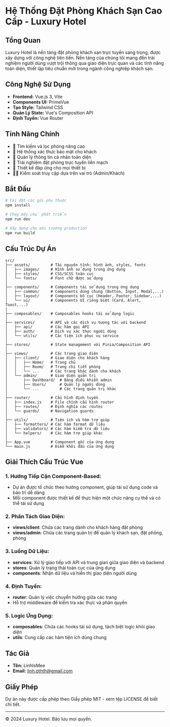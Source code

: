 # Hệ Thống Đặt Phòng Khách Sạn Cao Cấp - Luxury Hotel

## Tổng Quan

Luxury Hotel là nền tảng đặt phòng khách sạn trực tuyến sang trọng, được xây dựng với công nghệ tiên tiến. Nền tảng của chúng tôi mang đến trải nghiệm người dùng vượt trội thông qua giao diện trực quan và các tính năng toàn diện, thiết lập tiêu chuẩn mới trong ngành công nghiệp khách sạn.

## Công Nghệ Sử Dụng

- **Frontend:** Vue.js 3, Vite
- **Components UI:** PrimeVue
- **Tạo Style:** Tailwind CSS
- **Quản Lý State:** Vue's Composition API
- **Định Tuyến:** Vue Router

## Tính Năng Chính

- 🏨 Tìm kiếm và lọc phòng nâng cao
- 🔐 Hệ thống xác thực bảo mật cho khách
- 📝 Quản lý thông tin cá nhân toàn diện
- 📅 Trải nghiệm đặt phòng trực tuyến liền mạch
- 📱 Thiết kế đáp ứng cho mọi thiết bị
- 👩‍💼 Kiểm soát truy cập dựa trên vai trò (Admin/Khách)

## Bắt Đầu

```bash
# Cài đặt các gói phụ thuộc
npm install

# Chạy máy chủ phát triển
npm run dev

# Xây dựng cho môi trường production
npm run build
```

## Cấu Trúc Dự Án

```
src/
├── assets/         # Tài nguyên tĩnh: hình ảnh, styles, fonts
│   ├── images/     # Hình ảnh sử dụng trong ứng dụng
│   ├── styles/     # CSS/SCSS toàn cục
│   └── fonts/      # Font chữ được sử dụng
│
├── components/     # Components tái sử dụng trong ứng dụng
│   ├── common/     # Components dùng chung (Button, Input, Modal,...)
│   ├── layout/     # Components bố cục (Header, Footer, Sidebar,...)
│   └── ui/         # Components UI riêng biệt (Card, Alert, Toast,...)
│
├── composables/    # Composables hooks tái sử dụng logic
│
├── services/       # API và các dịch vụ tương tác với backend
│   ├── api/        # Các hàm gọi API
│   ├── auth/       # Dịch vụ xác thực người dùng
│   └── utils/      # Các tiện ích phục vụ service
│
├── stores/         # State management với Pinia/Composition API
│
├── views/          # Các trang giao diện
│   ├── client/     # Giao diện cho khách hàng
│   │   ├── Home/   # Trang chủ
│   │   ├── Room/   # Trang chi tiết phòng
│   │   └── ...     # Các trang khác dành cho khách
│   └── admin/      # Giao diện quản trị
│       ├── Dashboard/  # Bảng điều khiển admin
│       ├── Users/      # Quản lý người dùng
│       └── ...         # Các trang quản trị khác
│
├── router/         # Cấu hình định tuyến
│   ├── index.js    # File chính cấu hình router
│   ├── routes/     # Định nghĩa các routes
│   └── guards/     # Navigation guards
│
├── utils/          # Tiện ích và hàm trợ giúp
│   ├── formatters/ # Các hàm format dữ liệu
│   ├── validators/ # Các hàm kiểm tra dữ liệu
│   └── helpers/    # Các hàm trợ giúp khác
│
├── App.vue         # Component gốc của ứng dụng
└── main.js         # Điểm khởi đầu của ứng dụng
```

## Giải Thích Cấu Trúc Vue

### 1. Hướng Tiếp Cận Component-Based:
- Dự án được tổ chức theo hướng component, giúp tái sử dụng code và bảo trì dễ dàng
- Mỗi component được thiết kế để thực hiện một chức năng cụ thể và có thể tái sử dụng

### 2. Phân Tách Giao Diện:
- **views/client**: Chứa các trang dành cho khách hàng đặt phòng
- **views/admin**: Chứa các trang quản trị để quản lý khách sạn, đặt phòng, phòng

### 3. Luồng Dữ Liệu:
- **services**: Xử lý giao tiếp với API và trung gian giữa giao diện và backend
- **stores**: Quản lý trạng thái toàn cục của ứng dụng
- **components**: Nhận dữ liệu và hiển thị giao diện người dùng

### 4. Định Tuyến:
- **router**: Quản lý việc chuyển hướng giữa các trang
- Hỗ trợ middleware để kiểm tra xác thực và phân quyền

### 5. Logic Ứng Dụng:
- **composables**: Chứa các hooks tái sử dụng, tách biệt logic khỏi giao diện
- **utils**: Cung cấp các hàm tiện ích dùng chung

## Tác Giả

- **Tên:** LinhIsMee
- **Email:** linh.pthth@gmail.com

## Giấy Phép

Dự án này được cấp phép theo Giấy phép MIT - xem tệp LICENSE để biết chi tiết.

---

© 2024 Luxury Hotel. Bảo lưu mọi quyền.

